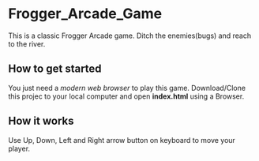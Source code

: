 # Frogger_Arcade_Game

This is a classic Frogger Arcade game. Ditch the enemies(bugs) and reach to the river.

## How to get started

You just need a _modern web browser_ to play this game.
Download/Clone this projec to your local computer and open **index.html** using a Browser.

## How it works

Use Up, Down, Left and Right arrow button on keyboard to move your player.

